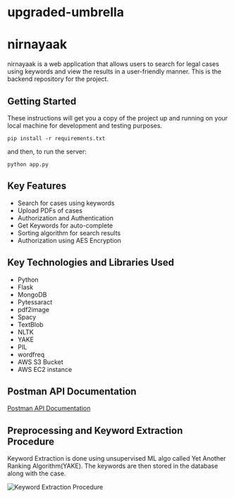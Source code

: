 # upgraded-umbrella

# nirnayaak

nirnayaak is a web application that allows users to search for legal cases using keywords and view the results in a user-friendly manner. This is the backend repository for the project. 

## Getting Started

These instructions will get you a copy of the project up and running on your local machine for development and testing purposes.

`pip install -r requirements.txt`

and then, to run the server:

`python app.py`


## Key Features
* Search for cases using keywords
* Upload PDFs of cases
* Authorization and Authentication
* Get Keywords for auto-complete
* Sorting algorithm for search results
* Authorization using AES Encryption

## Key Technologies and Libraries Used
* Python
* Flask
* MongoDB
* Pytessaract
* pdf2image
* Spacy
* TextBlob
* NLTK
* YAKE
* PIL
* wordfreq
* AWS S3 Bucket
* AWS EC2 instance

## Postman API Documentation

[Postman API Documentation]()
## Preprocessing and Keyword Extraction Procedure

Keyword Extraction is done using unsupervised ML algo called Yet Another Ranking Algorithm(YAKE). The keywords are then stored in the database along with the case.

![Keyword Extraction Procedure](https://res.cloudinary.com/dfediigxy/image/upload/v1677389434/Untitled_Diagram.drawio-8_npeyyb.png)

